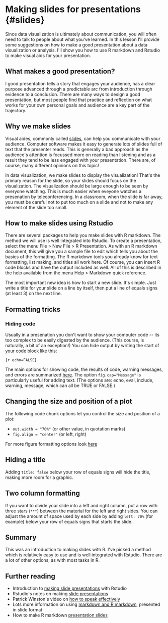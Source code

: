 # Making slides for presentations {#slides}



Since data visualization is ultimately about communication, you will often need to talk to people about what you've learned. In this lesson I'll provide some suggestions on how to make a good presentation about a data visualization or analysis. I'll show you how to use R markdown and Rstudio to make visual aids for your presentation.

## What makes a good presentation?

I good presentation tells a story that engages your audience, has a clear purpose advanced through a predictable arc from introduction through evidence to a conclusion. There are many ways to design a good presentation, but most people find that practice and reflection on what works for your own personal goals and audience are a key part of the trajectory. 

## Why we make slides

Visual aides, commonly called [slides](https://en.wikipedia.org/wiki/Presentation_slide), can help you communicate with your audience. Computer software makes it easy to generate lots of slides full of text that the presenter reads. This is generally a bad approach as the audience's attention is focussed more on reading than listening and as a result they tend to be less engaged with your presentation. There are, of course, many different opinions on this topic!

In data visualization, we make slides to display the visualization! That's the primary reason for the slide, so your slides should focus on the visualization. The visualization should be large enough to be seen by everyone watching. This is much easier when eveyone watches a presenation by teleconferencing. In a classroom, when the slide is far away, you must be careful not to put too much on a slide and not to make any element of the slide too small.

## How to make slides using Rstudio

There are several packages to help you make slides with R markdown. The method we will use is well integrated into Rstudio. To create a presentation, select the menu File > New File > R Presentation. As with an R markdown document, this will give you a sample file to edit which tells you about the basics of the formatting. The R markdown tools you already know for text formatting, list making, and titles all work here. Of course, you can insert R code blocks and have the output included as well. All of this is described in the help available from the menu Help > Markdown quick reference.

The most important new idea is how to start a new slide. It's simple. Just write a title for your slide on a line by itself, then put a line of equals signs (at least 3) on the next line.



## Formatting tricks

### Hiding code

Usually in a presenation you don't want to show your computer code -- its too complex to be easily digested by the audience. (This course, is naturally, a bit of an exception!) You can hide output by writing the start of your code block like this:

`{r echo=FALSE}`

The main options for showing code, the results of code, warning messages, and errors are summarized [here](https://rmarkdown.rstudio.com/lesson-3.html). The option `fig.cap="Message"` is particularly useful for adding text. (The options are: echo, eval, include, warning, message, which can all be TRUE or FALSE.)

## Changing the size and position of a plot

The following code chunk options let you control the size and position of a plot:

* `out.width = "70%"` (or other value, in quotation marks)
* `fig.align = "center"` (or left, right)

For more figure formatting options look [here]()

## Hiding a title

Adding `title: false` below your row of equals signs will hide the title, making more room for a graphic.

## Two column formatting

If you want to divide your slide into a left and right column, put a row with three stars (`***`) between the material for the left and right sides. You can adjust the amount of space used by each side by adding `left: 70%` (for example) below your row of equals signs that starts the slide.

## Summary

This was an introduction to making slides with R. I've picked a method which is relatively easy to use and is well integrated with Rstudio. There are a lot of other options, as with most tasks in R.

## Further reading

* Introduction to [making slide presentations](https://support.rstudio.com/hc/en-us/articles/200486468) with Rstudio
* Rstudio's notes on making [slide presentations](https://rmarkdown.rstudio.com/lesson-11.html)
* Patrick Winston's video on [how to speak effectively](https://www.youtube.com/watch?v=Unzc731iCUY)
* Lots more information on using [markdown and R markdown](https://slides.djnavarro.net/starting-rmarkdown/#1), presented in slide format
* How to make R markdown [presentation slides](https://codingclubuc3m.rbind.io/post/2019-09-24/)
